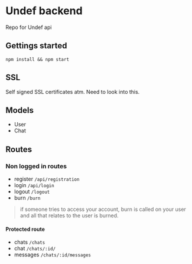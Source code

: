 # Undef backend

Repo for Undef api

## Gettings started

`npm install && npm start`

## SSL
Self signed SSL certificates atm. Need to look into this.

## Models

- User
- Chat

## Routes

### Non logged in routes

- register `/api/registration`
- login `/api/login`
- logout `/logout`
- burn `/burn`

> if someone tries to access your account,
> burn is called on your user
> and all that relates to the user is burned.

#### Protected route

- chats `/chats`
- chat `/chats/:id/`
- messages `/chats/:id/messages`
